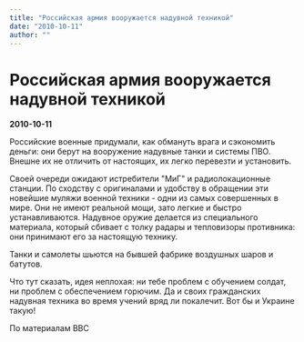 ```yaml
---
title: "Российская армия вооружается надувной техникой"
date: "2010-10-11"
author: ""
---
```


# Российская армия вооружается надувной техникой

**2010-10-11** 

Российские военные придумали, как обмануть врага и сэкономить деньги: они берут на вооружение надувные танки и системы ПВО. Внешне их не отличить от настоящих, их легко перевезти и установить.

Своей очереди ожидают истребители "МиГ" и радиолокационные станции. По сходству с оригиналами и удобству в обращении эти новейшие муляжи военной техники - одни из самых совершенных в мире. Они не имеют реальной мощи, зато легкие и быстро устанавливаются. Надувное оружие делается из специального материала, который сбивает с толку радары и тепловизоры противника: они принимают его за настоящую технику.

Танки и самолеты шьются на бывшей фабрике воздушных шаров и батутов.

Что тут сказать, идея неплохая: ни тебе проблем с обучением солдат, ни проблем с обеспечением горючим. Да и своих гражданских надувная техника во время учений вряд ли покалечит. Вот бы и Украине такую!

По материалам BBC